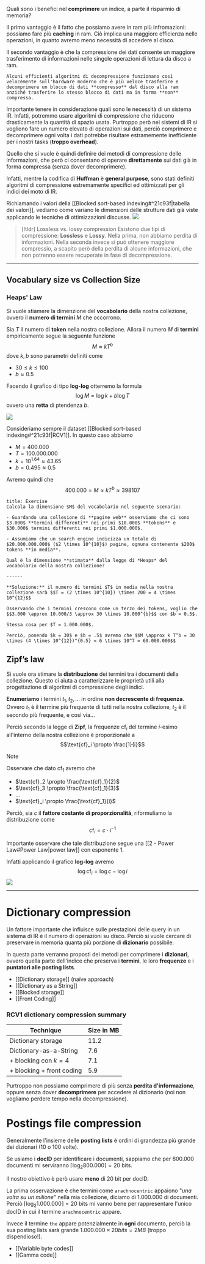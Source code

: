 Quali sono i benefici nel **comprimere** un indice, a parte il risparmio di memoria?

Il primo vantaggio è il fatto che possiamo avere in ram più infromazioni: possiamo fare più **caching** in ram.
Ciò implica una maggiore efficienza nelle operazioni, in quanto avremo meno necessità di accedere al disco.

Il secondo vantaggio è che la compressione dei dati consente un maggiore trasferimento di informazioni nelle singole operazioni di lettura da disco a ram.

```ad-info
Alcuni efficienti algoritmi di decompressione funzionano così velocemente sull'hardware moderno che è più veloce trasferire e decomprimere un blocco di dati **compresso** dal disco alla ram anziché trasferire lo stesso blocco di dati ma in forma **non** compressa.
```

Importante tenere in considerazione quali sono le necessità di un sistema IR.
Infatti, potremmo usare algoritmi di compressione che riducono drasticamente la quantità di spazio usata.
Purtroppo però nei sistemi di IR si vogliono fare un numero elevato di operazioni sui dati, perciò comprimere e decomprimere ogni volta i dati potrebbe risultare estramemente inefficiente per i nostri tasks (**troppo overhead**).

Quello che si vuole è quindi definire dei metodi di compressione delle informazioni, che però ci consentano di operare **direttamente** sui dati già in forma compressa (senza dover decomprimere).

Infatti, mentre la codifica di **Huffman** è **general purpose**, sono stati definiti algoritmi di compressione estremamente specifici ed ottimizzati per gli indici dei moto di IR.

Richiamando i valori della [[Blocked sort-based indexing#^21c93f|tabella dei valori]], vediamo come variano le dimensioni delle strutture dati già viste applicando le tecniche di ottimizzazioni discusse.
![](./img/IR_index_compression_table.png)

> [!tldr] Lossless vs. lossy compression
> Esistono due tipi di compressione: **Lossless** e **Lossy**.
> Nella prima, non abbiamo perdita di informazioni.
> Nella seconda invece si può ottenere maggiore compressio, a scapito però della perdita di alcune informazioni, che non potrenno essere recuperate in fase di decompressione.

------
## Vocabulary size vs Collection Size

### Heaps' Law
Si vuole stiamere la dimenzione del **vocabolario** della nostra collezione, ovvero il **numero di termini** $M$ che occorrono.

Sia $T$ il numero di **token** nella nostra collezione.
Allora il numero $M$ di **termini** empiricamente segue la seguente funzione $$M \approx kT^b$$
dove $k,b$ sono parametri definiti come
- $30 \leq k \leq 100$
- $b \approx 0.5$

Facendo il grafico di tipo **log-log** otterremo la formula $$\log{M} = \log{k} + b \log{T}$$ ovvero una **retta** di ptendenza $b$.

![](./img/IR_index_compression_1.png)

Consideriamo sempre il dataset [[Blocked sort-based indexing#^21c93f|RCV1]].
In questo caso abbiamo 
- $M = 400.000$
- $T = 100.000.000$
- $k = 10^{1.64} \approx 43.65$
- $b = 0.495 \approx 0.5$

Avremo quindi che $$400.000 = M \approx kT^b \approx 398107$$
```ad-example
title: Exercise
Calcola la dimensione $M$ del vocabolario nel seguente scenario:

- Guardando una collesione di **pagine web** osserviamo che ci sono $3.000$ **termini differenti** nei primi $10.000$ **tokens** e $30.000$ termini differenti nei primi $1.000.000$.

- Assumiamo che un search engine indicizza un totale di $20.000.000.000$ ($2 \times 10^{10}$) pagine, ognuna contenente $200$ tokens **in media**.

Qual è la dimensione **stimata** dalla legge di *Heaps* del vocabolario della nostra collezione?

------

**Soluzione:** il numero di termini $T$ in media nella nostra collezione sarà $$T = (2 \times 10^{10}) \times 200 = 4 \times 10^{12}$$

Osservando che i termini crescono come un terzo dei tokens, voglio che
$$3.000 \approx 10.000/3 \approx 30 \times 10.000^{b}$$ con $b = 0.5$.

Stessa cosa per $T = 1.000.000$.

Perciò, ponendo $k = 30$ e $b = .5$ avremo che $$M \approx k T^b = 30 \times (4 \times 10^{12})^{0.5} = 6 \times 10^7 = 60.000.000$$
```

## Zipf’s law
Si vuole ora stimare la **distribuzione** dei termini tra i documenti della collezione.
Questo ci aiuta a caratterizzare le proprietà utili alla progettazione di algoritmi di compressione degli indici.

**Enumeriamo** i termini $t_1, t_2, ...$ in ordine **non decrescente di frequenza**.
Ovvero $t_1$ è il termine più frequente di tutti nella nostra collezione, $t_2$ è il secondo più frequente, e così via...

Perciò secondo la legge di **Zipf**, la frequenze $\text{cf}_i$ del termine $i$-esimo all'interno della nostra collezione è proporzionale a $$\text{cf}_i \propto \frac{1}{i}$$

> [!note]
> Osservare che dato $\text{cf}_1$ avremo che
> - $\text{cf}_2 \propto \frac{\text{cf}_1}{2}$
> - $\text{cf}_3 \propto \frac{\text{cf}_1}{3}$
> - $...$
> - $\text{cf}_i \propto \frac{\text{cf}_1}{i}$

Perciò, sia $c$ il **fattore  costante di proporzionalità**, riformuliamo la distribuzione come $$\text{cf}_i = c \cdot i^{-1}$$

Importante osservare che tale distribuzione segue una [[2 - Power Law#Power Law|power law]] con esponente $1$.

Infatti applicando il grafico **log-log** avremo $$\log{\text{cf}_i} = \log{c} - \log{i}$$
![](./img/IR_index_compression_2.png)

------
# Dictionary compression
Un fattore importante che influisce sulle prestazioni delle query in un sistema di IR è il numero di operazioni su disco.
Perciò si vuole cercare di preservare in memoria quanta più porzione di **dizionario** possibile.

In questa parte verranno proposti dei metodi per comprimere i **dizionari**, ovvero quella parte dell'indice che preserva i **termini**, le loro **frequenze** e i **puntatori alle posting lists**.

- [[Dictionary storage]] (naïve approach)
- [[Dictionary as a String]]
- [[Blocked storage]]
- [[Front Coding]]

### RCV1 dictionary compression summary

**Technique** | **Size in MB**
---|---
Dictionary storage | 11.2
Dictionary-as-a-String | 7.6
\+ blocking con $k = 4$ | 7.1
\+ blocking \+ front coding | 5.9

Purtroppo non possiamo comprimere di più senza **perdita d'informazione**, oppure senza dover **decomprimere** per accedere al dizionario (noi non vogliamo perdere tempo nella decompressione).

# Postings file compression
Generalmente l'insieme delle **posting lists** è ordini di grandezza più grande dei dizionari (10 o 100 volte).

Se usiamo i **docID** per identificare i documenti, sappiamo che per $800.000$ documenti mi serviranno $\lceil \log_2{800.000} \rceil = 20$ bits.

Il nostro obiettivo è però usare **meno** di 20 bit per docID.

La prima osservazione è che termini come `arachnocentric` appaiono "*una volta su un milione*" nella mia collezione, diciamo di 1.000.000 di documenti.
Perciò $\lceil \log_2{1.000.000} \rceil = 20$ bits mi vanno bene per rappresentare l'unico docID in cui il termine `arachnocentric` appare.

Invece il termine `the` appare potenzialmente in **ogni** documento, perciò la sua posting lists sarà grande $1.000.000 \times 20bits = 2MB$ (troppo dispendioso!). 

- [[Variable byte codes]]
- [[Gamma code]]
